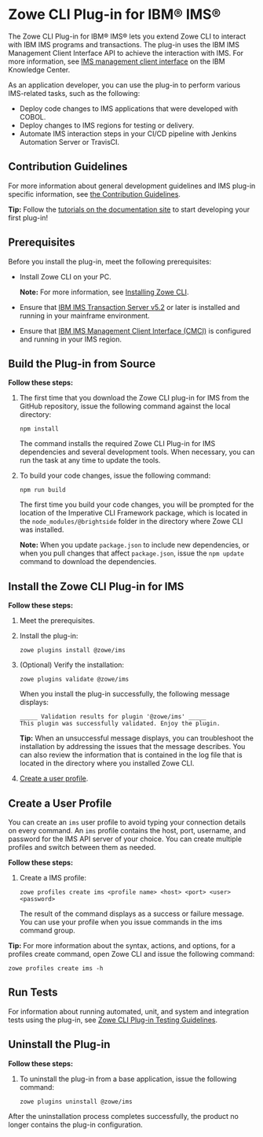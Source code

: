 # Zowe CLI Plug-in for IBM® IMS® 
The Zowe CLI Plug-in for IBM® IMS® lets you extend Zowe CLI to interact with IBM IMS programs and transactions. The plug-in uses the IBM IMS Management Client Interface API to achieve the interaction with IMS. For more information, see [IMS management client interface](https://www.ibm.com/support/knowledgecenter/en/SSGMCP_5.3.0/com.ibm.cics.ts.clientapi.doc/topics/clientapi_overview.html) on the IBM Knowledge Center.

As an application developer, you can use the plug-in to perform various IMS-related tasks, such as the following:

* Deploy code changes to IMS applications that were developed with COBOL.
* Deploy changes to IMS regions for testing or delivery.
* Automate IMS interaction steps in your CI/CD pipeline with Jenkins Automation Server or TravisCI.

## Contribution Guidelines

For more information about general development guidelines and IMS plug-in specific information, see [the Contribution Guidelines](CONTRIBUTING.md).

**Tip:** Follow the [tutorials on the documentation site](https://zowe.github.io/docs-site/latest/extend/extend-cli/cli-devTutorials.html) to start developing your first plug-in! 

## Prerequisites
Before you install the plug-in, meet the following prerequisites:
* Install Zowe CLI on your PC.

    **Note:** For more information, see [Installing Zowe CLI](https://zowe.github.io/docs-site/latest/user-guide/cli-installcli.html).

* Ensure that [IBM IMS Transaction Server v5.2](https://www.ibm.com/support/knowledgecenter/en/SSGMCP_5.2.0/com.ibm.cics.ts.home.doc/welcomePage/welcomePage.html) or later is installed and running in your mainframe environment.

 * Ensure that [IBM IMS Management Client Interface (CMCI)](https://www.ibm.com/support/knowledgecenter/en/SSGMCP_5.2.0/com.ibm.cics.ts.clientapi.doc/topics/clientapi_overview.html) is configured and running in your IMS region. 

## Build the Plug-in from Source
**Follow these steps:**

1. The first time that you download the Zowe CLI plug-in for IMS from the GitHub repository, issue the following command against the local directory:

    ```
    npm install
    ```
    The command installs the required Zowe CLI Plug-in for IMS dependencies and several development tools. When necessary, you can run the task at any time to update the tools.

2. To build your code changes, issue the following command:

    ```
    npm run build
    ```

    The first time you build your code changes, you will be prompted for the location of the Imperative CLI Framework package, which is located in the `node_modules/@brightside` folder in the directory where Zowe CLI was installed.

    **Note:** When you update `package.json` to include new dependencies, or when you pull changes that affect `package.json`, issue the `npm update` command to download the dependencies.

## Install the Zowe CLI Plug-in for IMS

**Follow these steps:**

1.  Meet the prerequisites.
2.  Install the plug-in:
    ```
    zowe plugins install @zowe/ims
    ``` 
3.  (Optional) Verify the installation:
    ```
    zowe plugins validate @zowe/ims
    ```
    When you install the plug-in successfully, the following message displays:
    ```
    _____ Validation results for plugin '@zowe/ims' _____
    This plugin was successfully validated. Enjoy the plugin.
    ``` 
    **Tip:** When an unsuccessful message displays, you can troubleshoot the installation by addressing the issues that the message describes. You can also review the information that is contained in the log file that is located in the directory where you installed Zowe CLI.  

4.  [Create a user profile](#create-a-user-profile).

## Create a User Profile
You can create an `ims` user profile to avoid typing your connection details on every command. An `ims` profile contains the host, port, username, and password for the IMS API server of your choice. You can create multiple profiles and switch between them as needed.

**Follow these steps:**
1.  Create a IMS profile: 
    ```
    zowe profiles create ims <profile name> <host> <port> <user> <password>
    ```
    The result of the command displays as a success or failure message. You can use your profile when you issue commands in the ims command group.

**Tip:** For more information about the syntax, actions, and options, for a profiles create command, open Zowe CLI and issue the following command:

```
zowe profiles create ims -h
```

## Run Tests

For information about running automated, unit, and system and integration tests using the plug-in, see [Zowe CLI Plug-in Testing Guidelines](https://github.com/zowe/zowe-cli/blob/master/docs/PluginTESTINGGuidelines.md).

## Uninstall the Plug-in

**Follow these steps:**
1.  To uninstall the plug-in from a base application, issue the following command:
    ```
    zowe plugins uninstall @zowe/ims
    ```
After the uninstallation process completes successfully, the product no longer contains the plug-in configuration.

